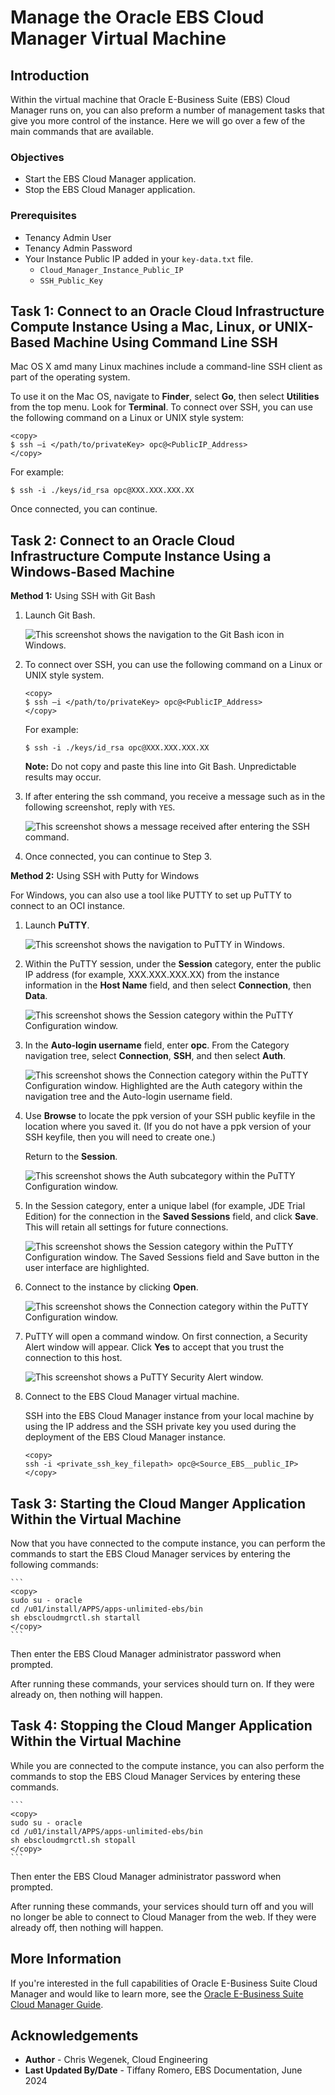 # Manage the Oracle EBS Cloud Manager Virtual Machine

## Introduction
Within the virtual machine that Oracle E-Business Suite (EBS) Cloud Manager runs on, you can also preform a number of management tasks that give you more control of the instance. Here we will go over a few of the main commands that are available.

### **Objectives**

* Start the EBS Cloud Manager application.
* Stop the EBS Cloud Manager application.

### **Prerequisites**

* Tenancy Admin User
* Tenancy Admin Password
* Your Instance Public IP added in your `key-data.txt` file.
    * `Cloud_Manager_Instance_Public_IP`
    * `SSH_Public_Key`

## Task 1: Connect to an Oracle Cloud Infrastructure Compute Instance Using a Mac, Linux, or UNIX-Based Machine Using Command Line SSH

Mac OS X amd many Linux machines include a command-line SSH client as part of the operating system. 

To use it on the Mac OS, navigate to **Finder**, select **Go**, then select **Utilities** from the top menu. Look for **Terminal**. To connect over SSH, you can use the following command on a Linux or UNIX style system:

    <copy>
    $ ssh –i </path/to/privateKey> opc@<PublicIP_Address>
    </copy>

For example:

``$ ssh -i ./keys/id_rsa opc@XXX.XXX.XXX.XX``

Once connected, you can continue.

## Task 2: Connect to an Oracle Cloud Infrastructure Compute Instance Using a Windows-Based Machine

**Method 1:** Using SSH with Git Bash

1.  Launch Git Bash.

    ![This screenshot shows the navigation to the Git Bash icon in Windows.](./images/git-bash.png " ")

2.  To connect over SSH, you can use the following command on a Linux or UNIX style system.

        <copy>
        $ ssh –i </path/to/privateKey> opc@<PublicIP_Address>
        </copy>

    For example:

    ``$ ssh -i ./keys/id_rsa opc@XXX.XXX.XXX.XX``

    **Note:** Do not copy and paste this line into Git Bash. Unpredictable results may occur.

3.  If after entering the ssh command, you receive a message such as in the following screenshot, reply with ``YES``.

    ![This screenshot shows a message received after entering the SSH command.](./images/continue-connecting.png " ")

4. Once connected, you can continue to Step 3.

**Method 2:** Using SSH with Putty for Windows

For Windows, you can also use a tool like PUTTY to set up PuTTY to connect to an OCI instance.

1.	Launch **PuTTY**.

    ![This screenshot shows the navigation to PuTTY in Windows.](./images/putty.png " ")

2. Within the PuTTY session, under the **Session** category, enter the public IP address (for example, XXX.XXX.XXX.XX) from the instance information in the **Host Name** field, and then select **Connection**, then **Data**.

   ![This screenshot shows the Session category within the PuTTY Configuration window.](./images/putty-configuration.png " ")

3.  In the **Auto-login username** field, enter **opc**. From the Category navigation tree, select **Connection**, **SSH**, and then select **Auth**.

    ![This screenshot shows the Connection category within the PuTTY Configuration window. Highlighted are the Auth category within the navigation tree and the Auto-login username field.](./images/putty-authentication.png " ")

4.  Use **Browse** to locate the ppk version of your SSH public keyfile in the location where you saved it. (If you do not have a ppk version of your SSH keyfile, then you will need to create one.) 

    Return to the **Session**.

    ![This screenshot shows the Auth subcategory within the PuTTY Configuration window. ](./images/putty-ssh.png " ")

5.  In the Session category, enter a unique label (for example, JDE Trial Edition) for the connection in the **Saved Sessions** field, and click **Save**. This will retain all settings for future connections.

    ![This screenshot shows the Session category within the PuTTY Configuration window. The Saved Sessions field and Save button in the user interface are highlighted.](./images/putty-save.png " ")

6.  Connect to the instance by clicking **Open**.

    ![This screenshot shows the Connection category within the PuTTY Configuration window. ](./images/putty-open.png " ")

7.  PuTTY will open a command window. On first connection, a Security Alert window will appear. Click **Yes** to accept that you trust the connection to this host.

    ![This screenshot shows a PuTTY Security Alert window.](./images/trust-connection.png " ")
1. Connect to the EBS Cloud Manager virtual machine.

    SSH into the EBS Cloud Manager instance from your local machine by using the IP address and the SSH private key you used during the deployment of the EBS Cloud Manager instance. 

    ```
    <copy>
    ssh -i <private_ssh_key_filepath> opc@<Source_EBS__public_IP>
    </copy>
    ```
## Task 3: Starting the Cloud Manger Application Within the Virtual Machine

Now that you have connected to the compute instance, you can perform the commands to start the EBS Cloud Manager services by entering the following commands:

    ```
    <copy>
    sudo su - oracle
    cd /u01/install/APPS/apps-unlimited-ebs/bin
    sh ebscloudmgrctl.sh startall
    </copy>
    ```

Then enter the EBS Cloud Manager administrator password when prompted.

After running these commands, your services should turn on. If they were already on, then nothing will happen.

## Task 4: Stopping the Cloud Manger Application Within the Virtual Machine

While you are connected to the compute instance, you can also perform the commands to stop the EBS Cloud Manager Services by entering these commands.

    ```
    <copy>
    sudo su - oracle
    cd /u01/install/APPS/apps-unlimited-ebs/bin
    sh ebscloudmgrctl.sh stopall
    </copy>
    ```

Then enter the EBS Cloud Manager administrator password when prompted.

After running these commands, your services should turn off and you will no longer be able to connect to Cloud Manager from the web. If they were already off, then nothing will happen.

## More Information

If you're interested in the full capabilities of Oracle E-Business Suite Cloud Manager and would like to learn more, see the [Oracle E-Business Suite Cloud Manager Guide](https://docs.oracle.com/cd/E26401_01/doc.122/f35809/toc.htm).

## Acknowledgements

* **Author** - Chris Wegenek, Cloud Engineering
* **Last Updated By/Date** - Tiffany Romero, EBS Documentation, June 2024